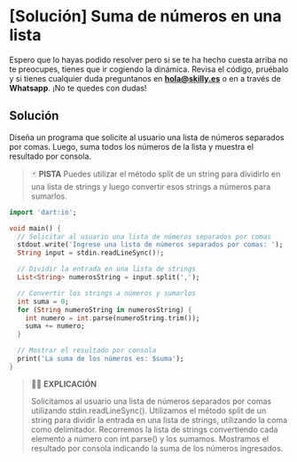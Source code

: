 # [Solución]  Suma de números en una lista

Espero que lo hayas podido resolver pero si se te ha hecho cuesta arriba no te preocupes, tienes que ir cogiendo la dinámica. Revisa el código, pruébalo y si tienes cualquier duda preguntanos en **hola@skilly.es** o en a través de **Whatsapp**.
¡No te quedes con dudas!

## Solución

Diseña un programa que solicite al usuario una lista de números separados por comas. Luego, suma todos los números de la lista y muestra el resultado por consola.

> :black_joker: **PISTA**
> Puedes utilizar el método split de un string para dividirlo en una lista de strings y luego convertir esos strings a números para sumarlos.

~~~dart
import 'dart:io';

void main() {
  // Solicitar al usuario una lista de números separados por comas
  stdout.write('Ingrese una lista de números separados por comas: ');
  String input = stdin.readLineSync()!;

  // Dividir la entrada en una lista de strings
  List<String> numerosString = input.split(',');

  // Convertir los strings a números y sumarlos
  int suma = 0;
  for (String numeroString in numerosString) {
    int numero = int.parse(numeroString.trim());
    suma += numero;
  }

  // Mostrar el resultado por consola
  print('La suma de los números es: $suma');
}

~~~

> :woman_teacher: **EXPLICACIÓN**
>
> Solicitamos al usuario una lista de números separados por comas utilizando stdin.readLineSync().
> Utilizamos el método split de un string para dividir la entrada en una lista de strings, utilizando la coma como delimitador.
> Recorremos la lista de strings convertiendo cada elemento a número con int.parse() y los sumamos.
> Mostramos el resultado por consola indicando la suma de los números ingresados.
